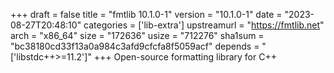 +++
draft = false
title = "fmtlib 10.1.0-1"
version = "10.1.0-1"
date = "2023-08-27T20:48:10"
categories = ['lib-extra']
upstreamurl = "https://fmtlib.net"
arch = "x86_64"
size = "172636"
usize = "712276"
sha1sum = "bc38180cd33f13a0a984c3afd9cfcfa8f5059acf"
depends = "['libstdc++>=11.2']"
+++
Open-source formatting library for C++